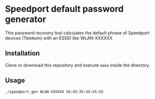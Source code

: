 # Speedport default password generator

This password recovery tool calculates the default phrase of Speedport devices (Telekom) with an ESSID like WLAN-XXXXXX

## Installation

Clone or download this repository and execute `make` inside the directory.

## Usage

`./speedport_gen WLAN-XXXXXX XX:XX:XX:XX:XX:XX`